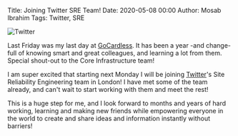 Title: Joining Twitter SRE Team!
Date: 2020-05-08 00:00
Author: Mosab Ibrahim
Tags: Twitter, SRE

![Twitter]({attach}/images/twitter-logo.png)

Last Friday was my last day at [GoCardless](https://gocardless.com). It has been
a year -and change- full of knowing smart and great colleagues, and learning a
lot from them. Special shout-out to the Core Infrastructure team!

I am super excited that starting next Monday I will be joining
[Twitter](https://twitter.com)'s Site Reliability Engineering team in London! I
have met some of the team already, and can't wait to start working with them and
meet the rest!

This is a huge step for me, and I look forward to months and years of hard
working, learning and making new friends while empowering everyone in the world
to create and share ideas and information instantly without barriers!
